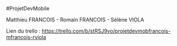 #ProjetDevMobile

Matthieu FRANCOIS - Romain FRANCOIS - Sélène VIOLA

Lien du trello :
https://trello.com/b/stRSJ9vo/projetdevmobfrancois-mfrancois-rviola
